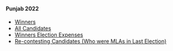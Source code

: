 #### Punjab 2022
  * [Winners](https://www.myneta.info/punjab2022/index.php?action=show_winners&sort=default)
  * [All Candidates](https://www.myneta.info/punjab2022/)
  * [Winners Election Expenses](https://www.myneta.info/punjab2022/index.php?action=showWinnersExpense&sortExp=default)
  * [ Re-contesting Candidates (Who were MLAs in Last Election)](https://www.myneta.info/punjab2022/index.php?action=recontestAssetsComparison)